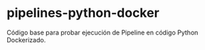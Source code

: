 # pipelines-python-docker
Código base para probar ejecución de Pipeline en código Python Dockerizado.
